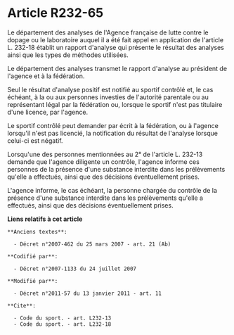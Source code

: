 # Article R232-65

Le département des analyses de l'Agence française de lutte contre le dopage ou le laboratoire auquel il a été fait appel en
application de l'article L. 232-18 établit un rapport d'analyse qui présente le résultat des analyses ainsi que les types de
méthodes utilisées. 

Le département des analyses transmet le rapport d'analyse au président de l'agence et à la fédération. 

Seul le résultat d'analyse positif est notifié au sportif contrôlé et, le cas échéant, à la ou aux personnes investies de
l'autorité parentale ou au représentant légal par la fédération ou, lorsque le sportif n'est pas titulaire d'une licence, par
l'agence. 

Le sportif contrôlé peut demander par écrit à la fédération, ou à l'agence lorsqu'il n'est pas licencié, la notification du
résultat de l'analyse lorsque celui-ci est négatif. 

Lorsqu'une des personnes mentionnées au 2° de l'article L. 232-13 demande que l'agence diligente un contrôle, l'agence
informe ces personnes de la présence d'une substance interdite dans les prélèvements qu'elle a effectués, ainsi que des
décisions éventuellement prises.

L'agence informe, le cas échéant, la personne chargée du contrôle de la présence d'une substance interdite dans les
prélèvements qu'elle a effectués, ainsi que des décisions éventuellement prises.

**Liens relatifs à cet article**

	**Anciens textes**:

	  - Décret n°2007-462 du 25 mars 2007 - art. 21 (Ab)

	**Codifié par**:

	  - Décret n°2007-1133 du 24 juillet 2007

	**Modifié par**:

	  - Décret n°2011-57 du 13 janvier 2011 - art. 11

	**Cite**:

	  - Code du sport. - art. L232-13
	  - Code du sport. - art. L232-18
